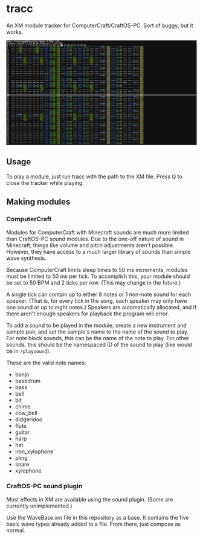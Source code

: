 # tracc
An XM module tracker for ComputerCraft/CraftOS-PC. Sort of buggy, but it works.

![Screenshot](2021-03-28_22.50.15.png)

## Usage
To play a module, just run tracc with the path to the XM file. Press Q to close the tracker while playing.

## Making modules
### ComputerCraft
Modules for ComputerCraft with Minecraft sounds are much more limited than CraftOS-PC sound modules. Due to the one-off nature of sound in Minecraft, things like volume and pitch adjustments aren't possible. However, they have access to a much larger library of sounds than simple wave synthesis.

Because ComputerCraft limits sleep times to 50 ms increments, modules must be limited to 50 ms per tick. To accomplish this, your module should be set to 50 BPM and 2 ticks per row. (This may change in the future.)

A single tick can contain up to either 8 notes or 1 non-note sound for each speaker. (That is, for every tick in the song, each speaker may only have one sound or up to eight notes.) Speakers are automatically allocated, and if there aren't enough speakers for playback the program will error.

To add a sound to be played in the module, create a new instrument and sample pair, and set the sample's name to the name of the sound to play. For note block sounds, this can be the name of the note to play. For other sounds, this should be the namespaced ID of the sound to play (like would be in `/playsound`).

These are the valid note names:
* banjo
* basedrum
* bass
* bell
* bit
* chime
* cow_bell
* didgeridoo
* flute
* guitar
* harp
* hat
* iron_xylophone
* pling
* snare
* xylophone

### CraftOS-PC sound plugin
Most effects in XM are available using the sound plugin. (Some are currently unimplemented.)

Use the WaveBase.xm file in this repository as a base. It contains the five basic wave types already added to a file. From there, just compose as normal.
